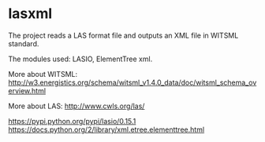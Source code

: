# lasxml
The project reads a LAS format file and outputs an XML file in WITSML standard.

The modules used: LASIO, ElementTree xml.

More about WITSML: http://w3.energistics.org/schema/witsml_v1.4.0_data/doc/witsml_schema_overview.html

More about LAS: http://www.cwls.org/las/

https://pypi.python.org/pypi/lasio/0.15.1
https://docs.python.org/2/library/xml.etree.elementtree.html
